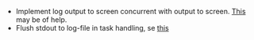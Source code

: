 - Implement log output to screen concurrent with output to screen.
  [This](http://stefaanlippens.net/python-asynchronous-subprocess-pipe-reading)
  may be of help.
- Flush stdout to log-file in task handling, se [this](http://stackoverflow.com/questions/230751/how-to-flush-output-of-python-print)
